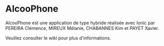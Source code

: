 # AlcooPhone

AlcooPhone est une application de type hybride réalisée avec Ionic par PEREIRA Clémence, MIREUX Mélanie, CHABANNES Kim et PAYET Xavier.

Veuillez consulter le wiki pour plus d'informations.
